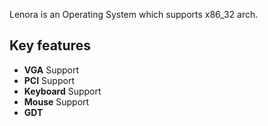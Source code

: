 Lenora is an Operating System which supports x86_32 arch.

## Key features
* **VGA** Support
* **PCI** Support
* **Keyboard** Support
* **Mouse** Support
* **GDT**

